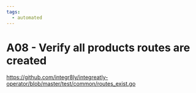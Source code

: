 ```yaml
---
tags:
  - automated
---
```


# A08 - Verify all products routes are created

https://github.com/integr8ly/integreatly-operator/blob/master/test/common/routes_exist.go
